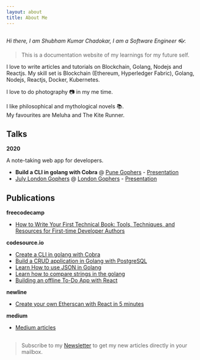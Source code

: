 ```yaml
---
layout: about
title: About Me
---
```


<img title="" alt="" src="/images/setup.jpg">

*Hi there, I am Shubham Kumar Chadokar, I am a Software Engineer 👓.*
> This is a documentation website of my learnings for my future self.

I love to write articles and tutorials on Blockchain, Golang, Nodejs and Reactjs.
My skill set is Blockchain (Ethereum, Hyperledger Fabric), Golang, Nodejs, Reactjs, Docker, Kubernetes.

I love to do photography :camera: in my me time.

I like philosophical and mythological novels :books:.  
My favourites are Meluha and The Kite Runner.

## Talks

**2020**

A note-taking web app for developers.

- **Build a CLI in golang with Cobra** @ [Pune Gophers](https://twitter.com/punegophers?lang=en) - [Presentation](https://docs.google.com/presentation/d/1knPYGk3SWjssZ9DBVfkUurATVoHJ9WkGyU_htBam-as/edit?usp=sharing)
- [July London Gophers](https://www.youtube.com/watch?v=RMuSLjRracc) @ [London Gophers](https://twitter.com/LondonGophers) - [Presentation](https://docs.google.com/presentation/d/1YfE729FYfMggoT0__htseG3r6UOm2vDwMVSK0Ydy9S0/edit?usp=sharing)

## Publications

**freecodecamp**

- [How to Write Your First Technical Book: Tools, Techniques, and Resources for First-time Developer Authors](https://www.freecodecamp.org/news/how-to-write-your-first-technical-book/)

**codesource.io**
- [Create a CLI in golang with Cobra](https://codesource.io/create-a-cli-in-golang-with-cobra/)
- [Build a CRUD application in Golang with PostgreSQL](https://codesource.io/build-a-crud-application-in-golang-with-postgresql/)
- [Learn How to use JSON in Golang](https://codesource.io/learn-how-to-use-json-in-golang/)
- [Learn how to compare strings in the golang](https://codesource.io/learn-how-to-compare-strings-in-the-golang/)
- [Building an offline To-Do App with React](https://codesource.io/building-an-offline-to-do-app-with-react/)

**newline**
- [Create your own Etherscan with React in 5 minutes](https://www.newline.co/@schadokar/create-your-own-etherscan-with-react-in-5-minutes--4626addd)

**medium**
- [Medium articles](https://medium.com/@schadokar)

## 
> Subscribe to my [Newsletter](/newsletter) to get my new articles directly in your mailbox.  



